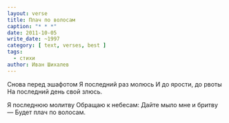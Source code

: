 ```yaml
---
layout: verse
title: Плач по волосам
caption: "* * *"
date: 2011-10-05
write_date: ~1997
category: [ text, verses, best ]
tags:
  - стихи
author: Иван Шихалев
---
```

Снова перед эшафотом
Я последний раз молюсь
И до ярости, до рвоты
На последний день свой злюсь.

Я последнюю молитву
Обращаю к небесам:
Дайте мыло мне и бритву —
Будет плач по волосам.
